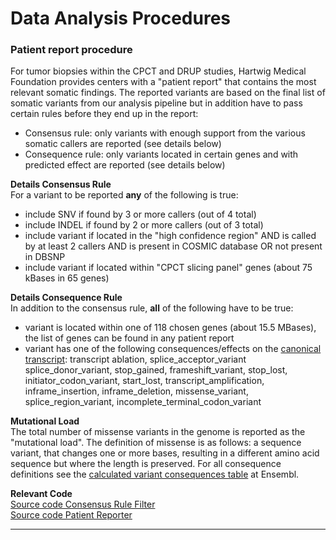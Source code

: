 # Data Analysis Procedures

### Patient report procedure

For tumor biopsies within the CPCT and DRUP studies, Hartwig Medical Foundation provides centers with a "patient report" that contains the most relevant somatic findings. The reported variants are based on the final list of somatic variants from our analysis pipeline but in addition have to pass certain rules before they end up in the report:

- Consensus rule: only variants with enough support from the various somatic callers are reported (see details below)
- Consequence rule: only variants located in certain genes and with predicted effect are reported (see details below)


**Details Consensus Rule**  
For a variant to be reported **any** of the following is true:
- include SNV if found by 3 or more callers (out of 4 total)
- include INDEL if found by 2 or more callers (out of 3 total)
- include variant if located in the "high confidence region" AND is called by at least 2 callers AND is present in COSMIC database OR not present in DBSNP
- include variant if located within "CPCT slicing panel" genes (about 75 kBases in 65 genes)


**Details Consequence Rule**  
In addition to the consensus rule, **all** of the following have to be true:
- variant is located within one of 118 chosen genes (about 15.5 MBases), the list of genes can be found in any patient report
- variant has one of the following consequences/effects on the [canonical transcript](http://www.ensembl.org/Help/Glossary?id=346): transcript ablation, splice_acceptor_variant
splice_donor_variant, stop_gained, frameshift_variant, stop_lost, initiator_codon_variant, start_lost, transcript_amplification, inframe_insertion, inframe_deletion, missense_variant, splice_region_variant, incomplete_terminal_codon_variant


**Mutational Load**  
The total number of missense variants in the genome is reported as the "mutational load". The definition of missense is as follows: a sequence variant, that changes one or more bases, resulting in a different amino acid sequence but where the length is preserved. For all consequence definitions see the [calculated variant consequences table](http://www.ensembl.org/info/genome/variation/predicted_data.html) at Ensembl.


**Relevant Code**  
[Source code Consensus Rule Filter](https://github.com/hartwigmedical/hmftools/tree/master/consensus-rule-filter)  
[Source code Patient Reporter](https://github.com/hartwigmedical/hmftools/tree/master/patient-reporter)

-----

